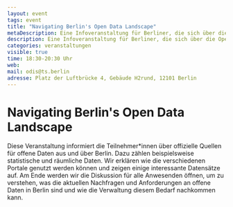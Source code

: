 ```yaml
---
layout: event
tags: event
title: "Navigating Berlin's Open Data Landscape"
metaDescription: Eine Infoveranstaltung für Berliner, die sich über die Open-Data-Angebote des Land Berlins informieren möchten.
description: Eine Infoveranstaltung für Berliner, die sich über die Open-Data-Angebote des Land Berlins informieren möchten.
categories: veranstaltungen
visible: true
time: 18:30-20:30 Uhr
web:
mail: odis@ts.berlin
adresse: Platz der Luftbrücke 4, Gebäude H2rund, 12101 Berlin
---
```


# Navigating Berlin's Open Data Landscape

Diese Veranstaltung informiert die Teilnehmer\*innen über offizielle Quellen für offene Daten aus und über Berlin. Dazu zählen beispielsweise statistische und räumliche Daten. Wir erklären wie die verschiedenen Portale genutzt werden können und zeigen einige interessante Datensätze auf. Am Ende werden wir die Diskussion für alle Anwesenden öffnen, um zu verstehen, was die aktuellen Nachfragen und Anforderungen an offene Daten in Berlin sind und wie die Verwaltung diesem Bedarf nachkommen kann.
